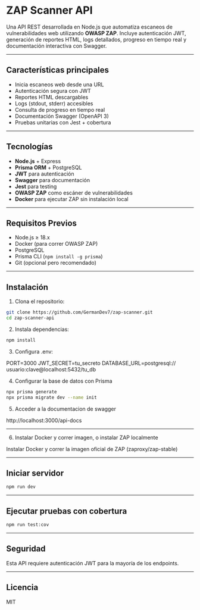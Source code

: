 #  ZAP Scanner API

Una API REST desarrollada en Node.js que automatiza escaneos de vulnerabilidades web utilizando **OWASP ZAP**. Incluye autenticación JWT, generación de reportes HTML, logs detallados, progreso en tiempo real y documentación interactiva con Swagger.

---

## Características principales

-  Inicia escaneos web desde una URL
-  Autenticación segura con JWT
-  Reportes HTML descargables
-  Logs (stdout, stderr) accesibles
-  Consulta de progreso en tiempo real
-  Documentación Swagger (OpenAPI 3)
-  Pruebas unitarias con Jest + cobertura

---

## Tecnologías

- **Node.js** + Express
- **Prisma ORM** + PostgreSQL
- **JWT** para autenticación
- **Swagger** para documentación
- **Jest** para testing
- **OWASP ZAP** como escáner de vulnerabilidades
- **Docker** para ejecutar ZAP sin instalación local

---


##  Requisitos Previos

- Node.js ≥ 18.x
- Docker (para correr OWASP ZAP)
- PostgreSQL
- Prisma CLI (`npm install -g prisma`)
- Git (opcional pero recomendado)

---

##  Instalación

1. Clona el repositorio:

```bash
git clone https://github.com/GermanDev7/zap-scanner.git
cd zap-scanner-api
```

2. Instala dependencias:

```bash
npm install
```


3. Configura .env:

PORT=3000
JWT_SECRET=tu_secreto
DATABASE_URL=postgresql://
usuario:clave@localhost:5432/tu_db

4. Configurar la base de datos con Prisma

```bash
npx prisma generate
npx prisma migrate dev --name init
```

5. Acceder a la documentacion de swagger

http://localhost:3000/api-docs

---

6. Instalar Docker y correr imagen, o instalar ZAP localmente

Instalar Docker y correr la imagen oficial de ZAP (zaproxy/zap-stable)

---

## Iniciar servidor
```bash
npm run dev
```

---


## Ejecutar pruebas con cobertura

```bash
npm run test:cov
```

---


## Seguridad

Esta API requiere autenticación JWT para la mayoría de los endpoints.

---

## Licencia

MIT


